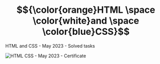 # $${\color{orange}HTML \space \color{white}and \space \color{blue}CSS}$$
HTML and CSS - May 2023 - Solved tasks

![HTML   CSS - May 2023 - Certificate](https://github.com/DSMalamov/HTMLandCSS/assets/114019382/5c525633-a296-4b6c-b0ea-7363fdf7a45f)

